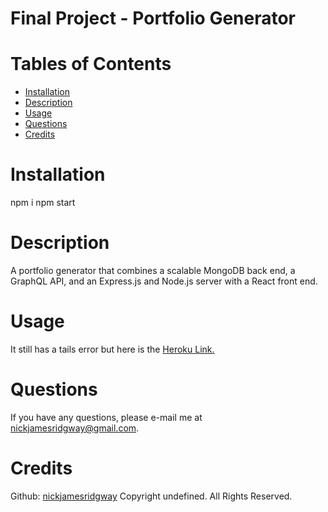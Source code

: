 
# Final Project - Portfolio Generator

# Tables of Contents
* [Installation](#installation)
* [Description](#description)
* [Usage](#usage)
* [Questions](#questions)
* [Credits](#credits)
# Installation
npm i 
npm start
# Description
A portfolio generator that combines a scalable MongoDB back end, a GraphQL API, and an Express.js and Node.js server with a React front end.
# Usage
It still has a tails error but here is the 
[Heroku Link.](https://dreamwithin.us/employee_management_system.mp4)
# Questions
If you have any questions, please e-mail me at nickjamesridgway@gmail.com.
# Credits
Github: [nickjamesridgway](https://github.com/nickjamesridgway/)
Copyright undefined. All Rights Reserved.


